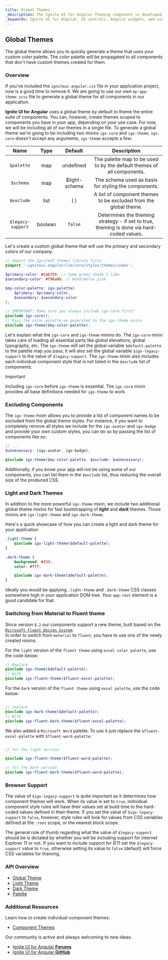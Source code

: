 ```yaml
---
title: Global Themes
_description: The Ignite UI for Angular Theming component is developed in SASS with a low-difficulty API that offers restyling of one component, multiple components, or the entire suite.
_keywords: Ignite UI for Angular, UI controls, Angular widgets, web widgets, UI widgets, Angular, Native Angular Components Suite, Native Angular Controls, Native Angular Components Library, Native Angular Components, Angular Theming Component, Angular Theming
---
```


## Global Themes
<div class="highlight">The global theme allows you to quickly generate a theme that uses your custom color palette. The color palette will be propagated to all components that don't have custom themes created for them.</div>
<div class="divider"></div>

### Overview
If you've included the _`igniteui-angular.css`_ file in your application project, now is a good time to remove it. We are going to use our own _`my-app-theme.scss`_ file to generate a global theme for all components in our application.

**Ignite UI for Angular** uses a global theme by default to theme the entire suite of components. You can, however, create themes scoped to components you have in your app, depending on your use case. For now, we will be including all of our themes in a single file.
To generate a global theme we're going to be including two mixins `igx-core` and `igx-theme`; `igx-core` doesn't accept any arguments, `igx-theme` accepts a few: 

| Name              |  Type   | Default            | Description                                                                           |
| :---------------: | :-----: | :---------------:  | :-----------------------------------------------------------------------------------: |
| `$palette`        | map     | undefined          | The palette map to be used to by the default themes of all components.                |
| `$schema`         | map     | $light-schema      | The schema used as basis for styling the components.                                  |
| `$exclude`        | list    | ( )                | A list of component themes to be excluded from the global theme.                      |
| `$legacy-support` | boolean | `false`             | Determines the theming strategy - if set to true, theming is done via hard-coded values. |

<div class="divider"></div>

Let's create a custom global theme that will use the primary and secondary colors of our company.

```scss
// Import the IgniteUI themes library first
@import '~igniteui-angular/lib/core/styles/themes/index';

$primary-color: #2ab759; // Some green shade I like
$secondary-color: #f96a88; // Watermelon pink

$my-color-palette: igx-palette(
    $primary: $primary-color,
    $secondary: $secondary-color
);

// IMPORTANT: Make sure you always include igx-core first!
@include igx-core();
// Pass the color palette we generated to the igx-theme mixin
@include igx-theme($my-color-palette);
```

Let's explain what the `igx-core` and `igx-theme` mixins do. The `igx-core` mixin takes care of loading all essential parts like global elevations, global typography, etc. The `igx-theme` will set the global variable `$default-palette` to the palette map you pass; it will also set the global variable `$igx-legacy-support` to the value of `$legacy-support`. The `igx-theme` mixin also includes each individual component style that is not listed in the `$exclude` list of components. 

> [!IMPORTANT]
> Including `igx-core` before `igx-theme` is essential. The `igx-core` mixin provides all base definitions needed for `igx-theme` to work.

### Excluding Components
<div class="divider--half"></div>

The `igx-theme` mixin allows you to provide a list of component names to be excluded from the global theme styles. For instance, if you want to completely remove all styles we include for the `igx-avatar` and `igx-badge` and provide your own custom styles, you can do so by passing the list of components like so:

```scss
// ...
$unnecessary: (igx-avatar, igx-badge);

@include igx-theme($my-color-palette, $exclude: $unnecessary);
```

Additionally, if you know your app will not be using some of our components, you can list them in the `$exclude` list, thus reducing the overall size of the produced CSS.

### Light and Dark Themes

In addition to the more powerful `igx-theme` mixin, we include two additional global theme mixins for fast bootstrapping of *__light__* and *__dark__* themes. Those mixins are `igx-light-theme` and `igx-dark-theme`.

Here's a quick showcase of how you can create a light and dark theme for your application

```scss
.light-theme {
    @include igx-light-theme($default-palette);
}

.dark-theme {
    background: #333;
    color: #fff;

    @include igx-dark-theme($default-palette);
}
```
Ideally you would be applying `.light-theme` and `.dark-theme` CSS classes somewhere high in your application DOM tree. Your `app-root` element is a good candidate for that.

### Switching from Material to Fluent theme
Since version `8.2` our components support a new theme, built based on the [`Microsoft Fluent Design System`](https://www.microsoft.com/design/fluent/).  
In order to switch from `material` to `fluent`, you have to use one of the newly created mixins.

For the `light` version of the `fluent theme` using `excel color palette`, use the code below: 

```scss
// Replace
@include igx-theme($default-palette);
// With   
@include igx-fluent-theme($fluent-excel-palette);
```

For the `dark` version of the `fluent theme` using `excel palette`, use the code below:


```scss    

// replace
@include igx-dark-theme($default-palette);
// With
@include igx-fluent-dark-theme($fluent-excel-palette);
```

We also added a `Microsoft Word` palette. To use it just replace the `$fluent-excel-palette` with `$fluent-word-palette`:

```scss

// for the light version

@include igx-fluent-theme($fluent-word-palette);

// for the dark version
@include igx-fluent-dark-theme($fluent-word-palette);
```

### Browser Support
<div class="divider--half"></div>

The value of `$igx-legacy-support` is quite important as it determines how component themes will work. When its value is set to `true`, individual component style rules will have their values set at build time to the hard-coded values defined in their theme. If you set the value of `$igx-legacy-support` to `false`, however, style rules will look for values from CSS variables defined at the `:root` scope, or the nearest block scope.

The general rule of thumb regarding what the value of `$legacy-support` should be is dictated by whether you will be including support for Internet Explorer 11 or not. If you want to include support for IE11 set the `$legacy-support` value to `true`, otherwise setting its value to `false` (default) will force CSS variables for theming.

### API Overview
* [Global Theme]({environment:sassApiUrl}/index.html#mixin-igx-theme)
* [Light Theme]({environment:sassApiUrl}/index.html#mixin-igx-light-theme)
* [Dark Theme]({environment:sassApiUrl}/index.html#mixin-igx-dark-theme)
* [Palette]({environment:sassApiUrl}/index.html#function-igx-palette)

<div class="divider--half"></div>

### Additional Resources
<div class="divider--half"></div>

Learn how to create individual component themes:

* [Component Themes](./component-themes.md)

Our community is active and always welcoming to new ideas.

* [Ignite UI for Angular **Forums**](https://www.infragistics.com/community/forums/f/ignite-ui-for-angular)
* [Ignite UI for Angular **GitHub**](https://github.com/IgniteUI/igniteui-angular)
